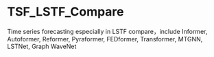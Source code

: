 # TSF_LSTF_Compare
Time series forecasting especially in LSTF compare，include Informer, Autoformer, Reformer, Pyraformer, FEDformer, Transformer, MTGNN, LSTNet, Graph WaveNet
